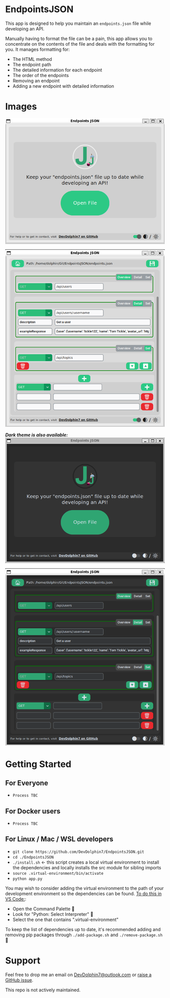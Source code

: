 # EndpointsJSON

This app is designed to help you maintain an `endpoints.json` file while developing an API.

Manually having to format the file can be a pain, this app allows you to concentrate on the contents of the file and deals with the formatting for you. It manages formatting for:

-   The HTML method
-   The endpoint path
-   The detailed information for each endpoint
-   The order of the endpoints
-   Removing an endpoint
-   Adding a new endpoint with detailed information

# Images

![The home screen in light mode showing the logo, breif project description and an open file button](Screenshots/Home-light.png)

![The main screen in light mode showing the editing options available](Screenshots/Main-light.png)

**_Dark theme is also available:_**  
![The home screen in dark mode showing the logo, breif project description and an open file button](Screenshots/Home-dark.png)

![The main screen in light mode showing the editing options available](Screenshots/Main-dark.png)

# Getting Started

## For Everyone

-   `Process TBC`

## For Docker users

-   `Process TBC`

## For Linux / Mac / WSL developers

-   `git clone https://github.com/DevDolphin7/EndpointsJSON.git`
-   `cd ./EndpointsJSON`
-   `./install.sh` <- this script creates a local virtual environment to install the dependencies and locally installs the src module for sibling imports
-   `source .virtual-environment/bin/activate`
-   `python app.py`

You may wish to consider adding the virtual environment to the path of your development environment so the dependencies can be found. [To do this in VS Code:](https://code.visualstudio.com/docs/python/environments):

-   Open the Command Palette 🎨
-   Look for "Python: Select Interpreter" 🐍
-   Select the one that contains ".virtual-environment"

To keep the list of dependencies up to date, it's recommended adding and removing pip packages through `./add-package.sh` and `./remove-package.sh` 🚀

# Support

Feel free to drop me an email on [DevDolphin7@outlook.com](mailto:devdolphin7@outlook.com) or [raise a GitHub issue](https://github.com/DevDolphin7/EndpointsJSON/issues).

This repo is not actively maintained.

